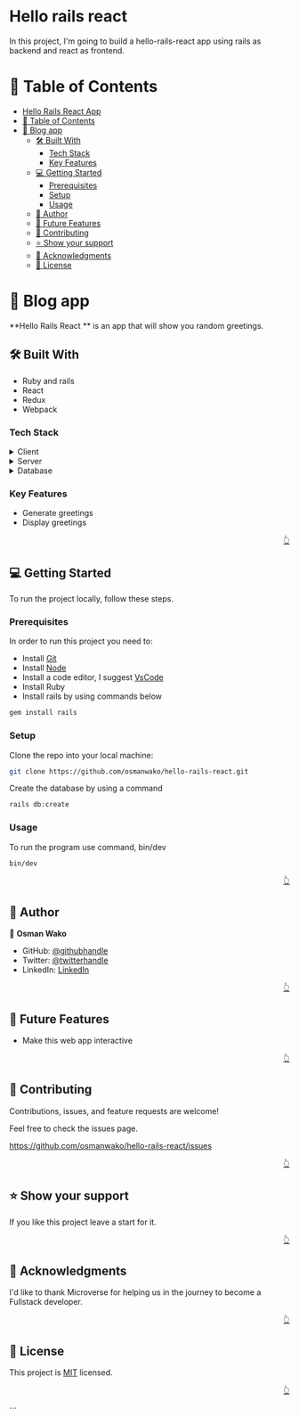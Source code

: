 <a name="readme-top"></a>

# Hello rails react

In this project, I'm going to build a hello-rails-react app using rails as backend and react as frontend.

<!-- TABLE OF CONTENTS -->

# 📗 Table of Contents

- [Hello Rails React App](#hello-rails-react)
- [📗 Table of Contents](#-table-of-contents)
- [📖 Blog app ](#-blog-app-)
  - [🛠 Built With ](#-built-with-)
    - [Tech Stack ](#tech-stack-)
    - [Key Features ](#key-features-)
  - [💻 Getting Started ](#-getting-started-)
    - [Prerequisites](#prerequisites)
    - [Setup](#setup)
    - [Usage](#usage)
  - [👥 Author ](#-author-)
  - [🔭 Future Features ](#-future-features-)
  - [🤝 Contributing ](#-contributing-)
  - [⭐️ Show your support ](#️-show-your-support-)
  - [🙏 Acknowledgments ](#-acknowledgments-)
  - [📝 License ](#-license-)

<!-- PROJECT DESCRIPTION -->

# 📖 Blog app <a name="about-project"></a>

**Hello Rails React ** is an app that will show you random greetings.

## 🛠 Built With <a name="built-with"></a>

- Ruby and rails
- React
- Redux
- Webpack

### Tech Stack <a name="tech-stack"></a>

<details>
  <summary>Client</summary>
  <ul>
   <li>React</li>

  </ul>
</details>

<details>
  <summary>Server</summary>
  <ul>
    <li>Rails</li>

  </ul>
</details>

<details>
<summary>Database</summary>
  <ul>
    <li>postgresql</li>
  </ul>
</details>

<!-- Features -->

### Key Features <a name="key-features"></a>

- Generate greetings
- Display greetings

<p align="right"><a href="#readme-top">👆</a></p>

<!-- Getting Started -->

## 💻 Getting Started <a name="getting-started"></a>

To run the project locally, follow these steps.

### Prerequisites

In order to run this project you need to:

- Install [Git](https://git-scm.com/)
- Install [Node](https://nodejs.org/en/)
- Install a code editor, I suggest [VsCode](https://code.visualstudio.com/)
- Install Ruby
- Install rails by using commands below

```bash
gem install rails
```

### Setup

Clone the repo into your local machine:

```bash
git clone https://github.com/osmanwako/hello-rails-react.git
```

Create the database by using a command

```bash
rails db:create
```

### Usage

To run the program use command, bin/dev

```bash
bin/dev
```

<p align="right"><a href="#readme-top">👆</a></p>

<!-- AUTHORS -->

## 👥 Author <a name="authors"></a>

👤 **Osman Wako**

- GitHub: [@githubhandle](https://github.com/osmanwako)
- Twitter: [@twitterhandle](https://twitter.com/osmanwako)
- LinkedIn: [LinkedIn](https://www.linkedin.com/in/osmanwako/)

<p align="right"><a href="#readme-top">👆</a></p>

<!-- FUTURE FEATURES -->

## 🔭 Future Features <a name="future-features"></a>

- Make this web app interactive

<p align="right"><a href="#readme-top">👆</a></p>

<!-- Contributing -->

## 🤝 Contributing <a name="contributing"></a>

Contributions, issues, and feature requests are welcome!

Feel free to check the issues page.

https://github.com/osmanwako/hello-rails-react/issues

<p align="right"><a href="#readme-top">👆</a></p>

<!-- Show your support -->

## ⭐️ Show your support <a name="support"></a>

If you like this project leave a start for it.

<p align="right"><a href="#readme-top">👆</a></p>

<!-- ACKNOWLEDGEMENTS -->

## 🙏 Acknowledgments <a name="acknowledgements"></a>

I'd like to thank Microverse for helping us in the journey to become a Fullstack developer.

<p align="right"><a href="#readme-top">👆</a></p>

<!-- LICENSE -->

## 📝 License <a name="license"></a>

This project is [MIT](./LICENSE) licensed.

<p align="right"><a href="#readme-top">👆</a></p>
```
